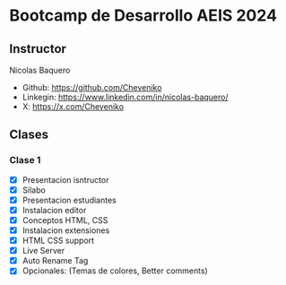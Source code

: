 # Bootcamp de Desarrollo AEIS 2024

## Instructor

Nicolas Baquero

- Github: https://github.com/Cheveniko
- Linkegin: https://www.linkedin.com/in/nicolas-baquero/
- X: https://x.com/Cheveniko

## Clases

### Clase 1

- [x] Presentacion isntructor
- [x] Silabo
- [x] Presentacion estudiantes
- [x] Instalacion editor
- [x] Conceptos HTML, CSS
- [x] Instalacion extensiones
- [x] HTML CSS support
- [x] Live Server
- [x] Auto Rename Tag
- [x] Opcionales: (Temas de colores, Better comments)
